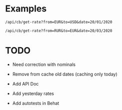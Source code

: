 # Examples

```
/api/cb/get-rate?from=EUR&to=USD&date=20/01/2020
```
```
/api/cb/get-rate?from=RUR&to=EUR&date=20/03/2020
```

# TODO

- Need correction with nominals

- Remove from cache old dates (caching only today)

- Add API Doc

- Add yesterday rates

- Add autotests in Behat